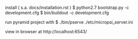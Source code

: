 install ( s.a. docs/installation.rst )
$ python2.7 bootstrap.py -c development.cfg
$ bin/buildout -c development.cfg

run pyramid project with 
$ ./bin/pserve ./etc/micropsi_server.ini

view in browser at http://localhost:6543/